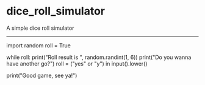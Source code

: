 # dice_roll_simulator
A simple dice roll simulator
*********************************

import random
roll = True

while roll:
    print("Roll result is ", random.randint(1, 6))
    print("Do you wanna have another go?")
    roll = ("yes" or "y") in input().lower()

print("Good game, see ya!")

